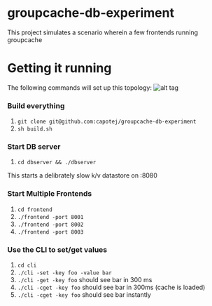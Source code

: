 # groupcache-db-experiment
This project simulates a scenario wherein a few frontends running groupcache 

# Getting it running
The following commands will set up this topology:
![alt tag](https://raw.github.com/capotej/groupcache-db-experiment/master/topology.png)

### Build everything

1. ```git clone git@github.com:capotej/groupcache-db-experiment```
2. ```sh build.sh```

### Start DB server

1. ```cd dbserver && ./dbserver```

This starts a delibrately slow k/v datastore on :8080

### Start Multiple Frontends

1. ```cd frontend```
2. ```./frontend -port 8001```
3. ```./frontend -port 8002```
4. ```./frontend -port 8003```

### Use the CLI to set/get values

1. ```cd cli```
2. ```./cli -set -key foo -value bar```
3. ```./cli -get -key foo``` should see bar in 300 ms
4. ```./cli -cget -key foo``` should see bar in 300ms (cache is loaded)
5. ```./cli -cget -key foo``` should see bar instantly
